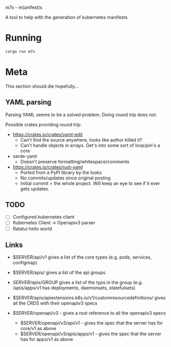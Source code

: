 m7s - m(anifest)s

A tool to help with the generation of kubernetes manifests

# Running

```bash
cargo run m7s
```

# Meta

This section should die hopefully...

## YAML parsing

Parsing YAML seems to be a solved problem. Doing round trip does not.

Possible crates providing round trip:

- https://crates.io/crates/yaml-edit
  - Can't find the source anywhere, looks like author killed it?
  - Can't handle objects in arrays. Get's into some sort of loop/pin's a core
- serde-yaml
  - Doesn't preserve formatting/whitespace/comments
- https://crates.io/crates/rust-yaml
  - Ported from a PyPI library by the looks
  - No commits/updates since original posting
  - Initial commit = the whole project. Will keep an eye to see if it ever gets updates.

## TODO

- [ ] Configured kubernetes client
- [ ] Kubernetes Client -> Openapiv3 parser
- [ ] Ratatui hello world

## Links

- $SERVER/api/v1 gives a list of the core types (e.g. pods, services, configmap)
- $SERVER/apis/ gives a list of the api groups
- $SERVER/apis/$GROUP gives a list of the typs in the group (e.g. /apis/apps/v1 has deployments, daemonsets, statefulsets)
- $SERVER/apis/apiextensions.k8s.io/v1/customresourcedefinitions/ gives all the CRDS with their openapiv3 specs

- $SERVER/openapi/v3 - gives a root reference to all the openapiv3 specs
  - $SERVER/openapi/v3/api/v1 - gives the spec that the server has for core/v1 as above
  - $SERVER/openapi/v3/apis/apps/v1 - gives the spec that the server has for apps/v1 as above
